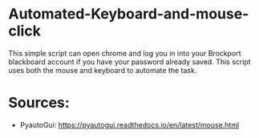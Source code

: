 # Automated-Keyboard-and-mouse-click
This simple script can open chrome and log you in into your Brockport blackboard account if you have your password already saved.
This script uses both the mouse and keyboard to automate the task.



# Sources:
* PyautoGui: https://pyautogui.readthedocs.io/en/latest/mouse.html
